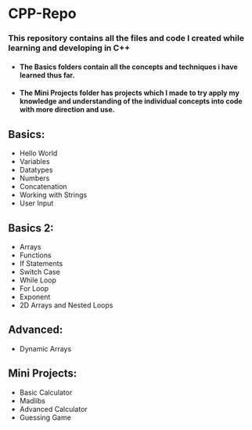 # CPP-Repo
### This repository contains all the files and code I created while learning and developing in C++
- #### The Basics folders contain all the concepts and techniques i have learned thus far.
- #### The Mini Projects folder has projects which I made to try apply my knowledge and understanding of the individual concepts into code with more direction and use.


## Basics:
  - Hello World
  - Variables
  - Datatypes
  - Numbers
  - Concatenation
  - Working with Strings
  - User Input
 
## Basics 2:
  - Arrays
  - Functions
  - If Statements
  - Switch Case
  - While Loop
  - For Loop
  - Exponent
  - 2D Arrays and Nested Loops
 
 ## Advanced:
  - Dynamic Arrays
 
## Mini Projects:
  - Basic Calculator
  - Madlibs
  - Advanced Calculator
  - Guessing Game
